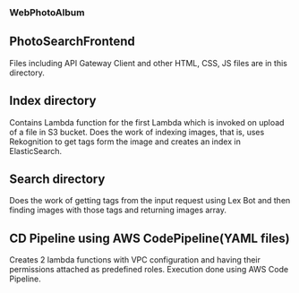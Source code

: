 ### WebPhotoAlbum

## PhotoSearchFrontend
Files including API Gateway Client and other HTML, CSS, JS files are in this directory.

## Index directory
Contains Lambda function for the first Lambda which is invoked on upload of a file in S3 bucket.
Does the work of indexing images, that is, uses Rekognition to get tags form the image and creates an index in ElasticSearch.

## Search directory
Does the work of getting tags from the input request using Lex Bot and then finding images with those tags and returning images array.

## CD Pipeline using AWS CodePipeline(YAML files)
Creates 2 lambda functions with VPC configuration and having their permissions attached as predefined roles.
Execution done using AWS Code Pipeline.
